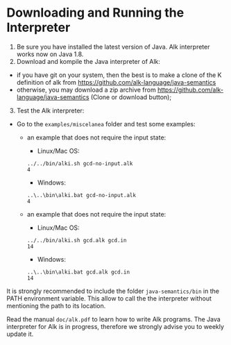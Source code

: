 # Downloading and Running the Interpreter

1. Be sure you have installed the latest version of Java. Alk interpreter works now on Java 1.8.
2. Download and kompile the Java interpreter of Alk:
* if you have git on your system, then the best is to make a clone of the K definition of alk from https://github.com/alk-language/java-semantics
* otherwise, you may download a zip archive from https://github.com/alk-language/java-semantics (Clone or download button);
3. Test the Alk interpreter:
* Go to the `examples/miscelanea` folder and test some examples:

  * an example that does not require the input state:

    * Linux/Mac OS:
    ```
    ../../bin/alki.sh gcd-no-input.alk
    4
    ```
    * Windows:
    ```
    ..\..\bin\alki.bat gcd-no-input.alk
    4
    ```
  * an example that does not require the input state:
    * Linux/Mac OS:
    ```
    ../../bin/alki.sh gcd.alk gcd.in
    14
    ```
    * Windows:
    ```
    ..\..\bin\alki.bat gcd.alk gcd.in
    14
    ```
It is strongly recommended to include the folder `java-semantics/bin` in the PATH environment variable. This allow to call the the interpreter without mentioning the path to its location.
    
Read the manual `doc/alk.pdf` to learn how to write Alk programs.
The Java interpreter for Alk is in progress, therefore we strongly advise you to weekly update it.
